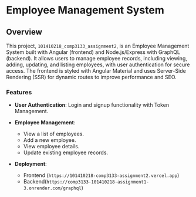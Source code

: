 # Employee Management System

## Overview
This project, `101410218_comp3133_assignment2`, is an Employee Management System built with Angular (frontend) and Node.js/Express with GraphQL (backend). It allows users to manage employee records, including viewing, adding, updating, and listing employees, with user authentication for secure access. The frontend is styled with Angular Material and uses Server-Side Rendering (SSR) for dynamic routes to improve performance and SEO.

### Features
- **User Authentication**: Login and signup functionality with Token Management.
- **Employee Management**:
  - View a list of employees.
  - Add a new employee.
  - View employee details.
  - Update existing employee records.

- **Deployment**:
  - Frontend (`https://101410218-comp3133-assignment2.vercel.app`)
  - Backend(`https://comp3133-101410218-assignment1-3.onrender.com/graphql`)
